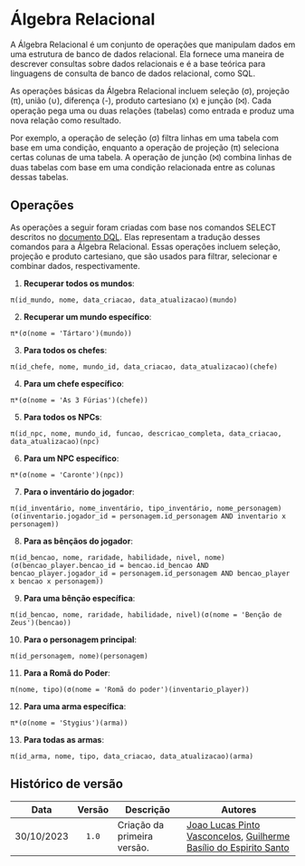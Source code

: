 # Álgebra Relacional

A Álgebra Relacional é um conjunto de operações que manipulam dados em uma estrutura de banco de dados relacional. Ela fornece uma maneira de descrever consultas sobre dados relacionais e é a base teórica para linguagens de consulta de banco de dados relacional, como SQL.

As operações básicas da Álgebra Relacional incluem seleção (σ), projeção (π), união (∪), diferença (-), produto cartesiano (x) e junção (⨝). Cada operação pega uma ou duas relações (tabelas) como entrada e produz uma nova relação como resultado.

Por exemplo, a operação de seleção (σ) filtra linhas em uma tabela com base em uma condição, enquanto a operação de projeção (π) seleciona certas colunas de uma tabela. A operação de junção (⨝) combina linhas de duas tabelas com base em uma condição relacionada entre as colunas dessas tabelas.

## Operações

As operações a seguir foram criadas com base nos comandos SELECT descritos no [documento DQL](DQL.md). Elas representam a tradução desses comandos para a Álgebra Relacional. Essas operações incluem seleção, projeção e produto cartesiano, que são usados para filtrar, selecionar e combinar dados, respectivamente.

1) **Recuperar todos os mundos**:
```
π(id_mundo, nome, data_criacao, data_atualizacao)(mundo)
```

2) **Recuperar um mundo específico**:
```
π*(σ(nome = 'Tártaro')(mundo))
```

3) **Para todos os chefes**:
```
π(id_chefe, nome, mundo_id, data_criacao, data_atualizacao)(chefe)
```

4) **Para um chefe específico**:
```
π*(σ(nome = 'As 3 Fúrias')(chefe))
```

5) **Para todos os NPCs**:
```
π(id_npc, nome, mundo_id, funcao, descricao_completa, data_criacao, data_atualizacao)(npc)
```

6) **Para um NPC específico**:
```
π*(σ(nome = 'Caronte')(npc))
```

7) **Para o inventário do jogador**:
```
π(id_inventário, nome_inventário, tipo_inventário, nome_personagem)(σ(inventario.jogador_id = personagem.id_personagem AND inventario x personagem))
```

8) **Para as bênçãos do jogador**:
```
π(id_bencao, nome, raridade, habilidade, nivel, nome)(σ(bencao_player.bencao_id = bencao.id_bencao AND bencao_player.jogador_id = personagem.id_personagem AND bencao_player x bencao x personagem))
```

9) **Para uma bênção específica**:
```
π(id_bencao, nome, raridade, habilidade, nivel)(σ(nome = 'Benção de Zeus')(bencao))
```

10) **Para o personagem principal**:
```
π(id_personagem, nome)(personagem)
```

11) **Para a Romã do Poder**:
```
π(nome, tipo)(σ(nome = 'Romã do poder')(inventario_player))
```

12) **Para uma arma específica**:
```
π*(σ(nome = 'Stygius')(arma))
```

13) **Para todas as armas**:
```
π(id_arma, nome, tipo, data_criacao, data_atualizacao)(arma)
```

## Histórico de versão 

|    Data    | Versão | Descrição                   | Autores                                                      |
| :--------: | :----: | --------------------------- | ------------------------------------------------------------ |
| 30/10/2023 | `1.0`  | Criação da primeira versão. | [Joao Lucas Pinto Vasconcelos](https://github.com/HacKairos), [Guilherme Basílio do Espirito Santo](https://github.com/GuilhermeBES) |